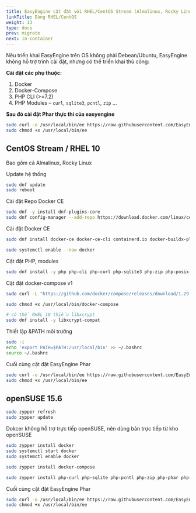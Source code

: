 ```yaml
---
title: EasyEngine cặt đặt với RHEL/CentOS Stream (Almalinux, Rocky Linux), openSUSE
linkTitle: Dùng RHEL/CentOS
weight: 13
type: docs
prev: migrate
next: in-container
---
```


Nêu triển khai EasyEngine trên OS không phải Debean/Ubuntu, EasyEngine không hỗ trợ trình cài đặt, nhưng có thể triển khai thủ công:

**Cài đặt các phụ thuộc:**

1. Docker
2. Docker-Compose
3. PHP CLI (>=7.2)
4. PHP Modules – `curl`, `sqlite3`, `pcntl`, `zip` …

**Sau đó cài đặt Phar thực thi của easyengine**

```bash
sudo curl -o /usr/local/bin/ee https://raw.githubusercontent.com/EasyEngine/easyengine-builds/master/phar/easyengine.phar
sudo chmod +x /usr/local/bin/ee
```

## CentOS Stream / RHEL 10

Bao gồm cả Almalinux, Rocky Linux

Update hệ thống
```bash
sudo dnf update
sudo reboot
```

Cài đặt Repo Docker CE
```bash
sudo dnf -y install dnf-plugins-core
sudo dnf config-manager --add-repo https://download.docker.com/linux/centos/docker-ce.repo
```

Cài đặt Docker CE
```bash
sudo dnf install docker-ce docker-ce-cli containerd.io docker-buildx-plugin docker-compose-plugin

sudo systemctl enable --now docker
```

Cặt đặt PHP, modules
```bash
sudo dnf install -y php php-cli php-curl php-sqlite3 php-zip php-posix
```

Cặt đặt docker-compose v1
```bash
sudo curl -L "https://github.com/docker/compose/releases/download/1.29.2/docker-compose-$(uname -s)-$(uname -m)" -o /usr/local/bin/docker-compose

sudo chmod +x /usr/local/bin/docker-compose

# có thể RHEL 10 thiếu libxcrypt
sudo dnf install -y libxcrypt-compat
```

Thiết lập &PATH môi trường
```bash
sudo -i
echo 'export PATH=$PATH:/usr/local/bin' >> ~/.bashrc
source ~/.bashrc
```

Cuối cùng cặt đặt EasyEngine Phar

```bash
sudo curl -o /usr/local/bin/ee https://raw.githubusercontent.com/EasyEngine/easyengine-builds/master/phar/easyengine.phar
sudo chmod +x /usr/local/bin/ee
```

## openSUSE 15.6

```bash
sudo zypper refresh
sudo zypper update
```

Dokcer không hỗ trợ trực tiếp openSUSE, nên dùng bản trực tiếp từ kho openSUSE

```bash
sudo zypper install docker
sudo systemctl start docker
sudo systemctl enable docker
```

```bash
sudo zypper install docker-compose
```

```bash
sudo zypper install php-curl php-sqlite php-pcntl php-zip php-phar php-mbstring php-iconv php-posix php-openssl
```

Cuối cùng cặt đặt EasyEngine Phar

```bash
sudo curl -o /usr/local/bin/ee https://raw.githubusercontent.com/EasyEngine/easyengine-builds/master/phar/easyengine.phar
sudo chmod +x /usr/local/bin/ee
```